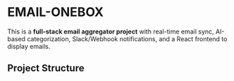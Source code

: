 # EMAIL-ONEBOX

This is a **full-stack email aggregator project** with real-time email sync, AI-based categorization, Slack/Webhook notifications, and a React frontend to display emails.  

## Project Structure


